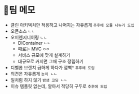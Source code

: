 # 팀 메모
 - 클린 아키텍처만 적용하고 나머지는 자유롭게 `추후에 모듈 나누기 도입`
 - 오픈소스 `ㄴㄴ`
 - 오버엔지니어링 `ㄴㄴ`
   - DIContainer `ㄴㄴ`
   - 때로는 MVC `ㅇㅇ`
   - 서비스 규모에 맞게 설계하기
   - 대규모로 커지면 그때 구조 정립하기
 - 디벨롭 브랜치 급하게 하다가 깜빡^ `추후에 도입`
 - 의견은 자유롭게 `눈치 ㄴㄴ`
 - 일처럼 하지 않기 `밤샘 코딩 ㄴㄴ`
 - 이슈 템플릿 없는데, 알아서 적당히 구두로 `추후에 도입`
